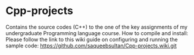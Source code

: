# Cpp-projects
Contains the source codes (C++) to the one of the key assignments of my undergraduate Programming language course. 
How to compile and install:
Please follow the link to this wiki guide on configuring and running the sample code: https://github.com/saqueebsultan/Cpp-projects.wiki.git
